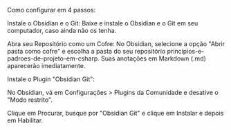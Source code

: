 Como configurar em 4 passos:

Instale o Obsidian e o Git: Baixe e instale o Obsidian e o Git em seu computador, caso ainda não os tenha.

Abra seu Repositório como um Cofre: No Obsidian, selecione a opção "Abrir pasta como cofre" e escolha a pasta do seu repositório principios-e-padroes-de-projeto-em-csharp. Suas anotações em Markdown (.md) aparecerão imediatamente.

Instale o Plugin "Obsidian Git":

No Obsidian, vá em Configurações > Plugins da Comunidade e desative o "Modo restrito".

Clique em Procurar, busque por "Obsidian Git" e clique em Instalar e depois em Habilitar.